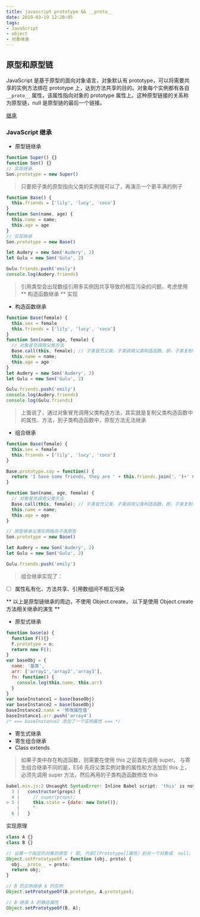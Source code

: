 ```yaml
---
title: javascript prototype && __proto__
date: 2019-03-19 12:20:05
tags:
- JavaScript
- object
- 对象继承
---
```


## 原型和原型链
JavaScript 是基于原型的面向对象语言，对象默认有 prototype，可以将需要共享的实例方法绑在 prototype 上，达到方法共享的目的。对象每个实例都有各自 `__proto__` 属性，该属性指向对象的 prototype 属性上。这种原型链接的关系称为原型链，null 是原型链的最后一个链接。

[继承](https://segmentfault.com/a/1190000015727237)
### JavaScript 继承
* 原型链继承
```JavaScript
function Super() {}
function Son() {}
// 实现继承
Son.prototype = new Super()
```
> 只要把子类的原型指向父类的实例就可以了，再演示一个更丰满的例子

```JavaScript
function Base() {
  this.friends = ['lily', 'lucy', 'coco']
}
function Son(name, age) {
  this.name = name;
  this.age = age
}
// 实现继承
Son.prototype = new Base()

let Audery = new Son('Audery', 2)
let Gulu = new Son('Gulu', 2)

Gulu.friends.push('emily')
console.log(Audery.friends)
```
> 引用类型会出现数组引用多实例因共享导致的相互污染的问题，考虑使用 ** 构造函数继承 ** 实现

* 构造函数继承
```JavaScript
function Base(female) {
  this.sex = female
  this.friends = ['lily', 'lucy', 'coco']
}
function Son(name, age, female) {
  // 对象冒充调用父类方法
  Base.call(this, female); // 子类冒充父类，子类调用父类构造函数。即，子类复制子父类代码
  this.name = name;
  this.age = age
}
let Audery = new Son('Audery', 2)
let Gulu = new Son('Gulu', 2)

Gulu.friends.push('emily')
console.log(Audery.friends)
console.log(Gulu.friends)
```
> 上面说了，通过对象冒充调用父类构造方法，其实就是复制父类构造函数中的属性、方法，到子类构造函数中，原型方法无法继承

* 组合继承
```JavaScript
function Base(female) {
  this.sex = female
  this.friends = ['lily', 'lucy', 'coco']
}

Base.prototype.say = function() {
  return 'I have some friends, they are ' + this.friends.join('、')+' respectively!'
}

function Son(name, age, female) {
  // 对象冒充调用父类方法
  Base.call(this, female); // 子类冒充父类，子类调用父类构造函数。即，子类复制子父类代码
  this.name = name;
  this.age = age
}

// 原型继承父类实例指向子类原型
Son.prototype = new Base()

let Audery = new Son('Audery', 2)
let Gulu = new Son('Gulu', 2)

Gulu.friends.push('emily')
```
> 组合继承实现了：
  - [ ] 属性私有化、方法共享、引用数组间不相互污染

** 以上是原型链继承的周边，不使用 Object.create， 以下是使用 Object.create 方法相关继承的演生 **

* 原型式继承
```JavaScript
function base(o) {
  function F(){}
  F.prototype = o;
  return new F();
}
var baseObj = {
  name: '基类',
  arr: ['array1','array2','array3'],
  fn: function() {
    console.log(this.name, this.arr)
  }
}
var baseInstance1 = base(baseObj)
var baseInstance2 = base(baseObj)
baseInstance2.name = '修改属性值'
baseInstance1.arr.push('array4')
/* === baseInstance2 添加了一个实例属性 === */
```

* 寄生式继承
* 寄生组合继承
* Class extends
> 如果子类中存在构造函数，则需要在使用 this 之前首先调用 super。 与寄生组合继承不同的是，ES6 先将父类实例对象的属性和方法加到 this 上，必须先调用 super 方法，然后再用的子类构造函数修改 this

```JavaScript
babel.min.js:2 Uncaught SyntaxError: Inline Babel script: 'this' is not allowed before super()
  3 |   constructor(props) {
  4 |     // super(props);
> 5 |     this.state = {date: new Date()};
    |     ^
  6 |   }
```
实现原理
```JavaScript
class A {}
class B {}

// 设置一个指定的对象的原型 ( 即, 内部[[Prototype]]属性）到另一个对象或  null。
Object.setPrototypeOf = function (obj, proto) {
  obj.__proto__ = proto;
  return obj;
}

// B 的实例继承 A 的实例
Object.setPrototypeOf(B.prototype, A.prototype);

// B 继承 A 的静态属性
Object.setPrototypeOf(B, A);
```

